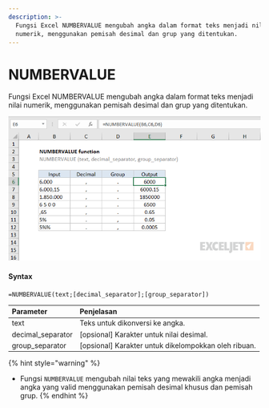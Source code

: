 ```yaml
---
description: >-
  Fungsi Excel NUMBERVALUE mengubah angka dalam format teks menjadi nilai
  numerik, menggunakan pemisah desimal dan grup yang ditentukan.
---
```


# NUMBERVALUE

Fungsi Excel NUMBERVALUE mengubah angka dalam format teks menjadi nilai numerik, menggunakan pemisah desimal dan grup yang ditentukan.

![Sumber : https://exceljet.net/excel-functions/excel-numbervalue-function ](../.gitbook/assets/numbervalue.png)

#### Syntax

```text
=NUMBERVALUE(text;[decimal_separator];[group_separator])
```

| **Parameter** | **Penjelasan** |
| :--- | :--- |
| text | Teks untuk dikonversi ke angka. |
| decimal\_separator | \[opsional\] Karakter untuk nilai desimal. |
| group\_separator | \[opsional\] Karakter untuk dikelompokkan oleh ribuan. |

{% hint style="warning" %}
* Fungsi `NUMBERVALUE` mengubah nilai teks yang mewakili angka menjadi angka yang valid menggunakan pemisah desimal khusus dan pemisah grup.
{% endhint %}

